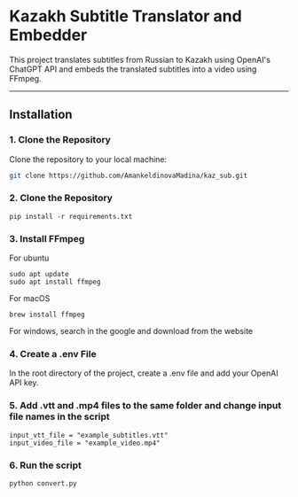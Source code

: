 # Kazakh Subtitle Translator and Embedder

This project translates subtitles from Russian to Kazakh using OpenAI's ChatGPT API and embeds the translated subtitles into a video using FFmpeg.

---

## Installation

### 1. Clone the Repository
Clone the repository to your local machine:
```bash
git clone https://github.com/AmankeldinovaMadina/kaz_sub.git
```
### 2. Clone the Repository
```
pip install -r requirements.txt
```
### 3. Install FFmpeg

For ubuntu 
```
sudo apt update
sudo apt install ffmpeg
```
For macOS
```
brew install ffmpeg
```
For windows, search in the google and download from the website

### 4. Create a .env File
In the root directory of the project, create a .env file and add your OpenAI API key. 

### 5. Add .vtt and .mp4 files to the same folder and change input file names in the script 
```
input_vtt_file = "example_subtitles.vtt"
input_video_file = "example_video.mp4"
```

### 6. Run the script 
```
python convert.py
```

